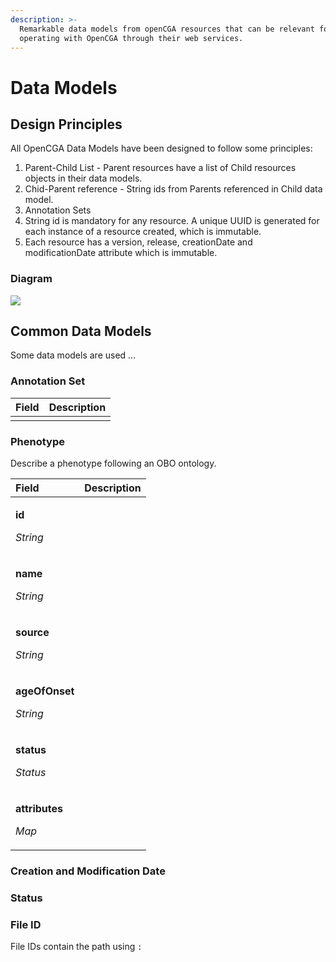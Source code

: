 ```yaml
---
description: >-
  Remarkable data models from openCGA resources that can be relevant for
  operating with OpenCGA through their web services.
---
```


# Data Models

## Design Principles

All OpenCGA Data Models have been designed to follow some principles:

1. Parent-Child List - Parent resources have a list of Child resources objects in their data models.
2. Chid-Parent reference - String ids from Parents referenced in Child data model.
3. Annotation Sets
4. String id is mandatory for any resource. A unique UUID is generated for each instance of a resource created, which is immutable. ​
5. Each resource has a version, release, creationDate and modificationDate attribute which is immutable.



### Diagram

![](../../.gitbook/assets/catalog_data_models_v13.png)

## Common Data Models

Some data models are used ...

### Annotation Set

| Field | Description |
| :--- | :--- |
|  |  |

### Phenotype

Describe a phenotype following an OBO ontology.

<table>
  <thead>
    <tr>
      <th style="text-align:left">Field</th>
      <th style="text-align:left">Description</th>
    </tr>
  </thead>
  <tbody>
    <tr>
      <td style="text-align:left">
        <p><b>id</b>
        </p>
        <p><em>String</em>
        </p>
      </td>
      <td style="text-align:left"></td>
    </tr>
    <tr>
      <td style="text-align:left">
        <p><b>name</b>
        </p>
        <p><em>String</em>
        </p>
      </td>
      <td style="text-align:left"></td>
    </tr>
    <tr>
      <td style="text-align:left">
        <p><b>source</b>
        </p>
        <p><em>String</em>
        </p>
      </td>
      <td style="text-align:left"></td>
    </tr>
    <tr>
      <td style="text-align:left">
        <p><b>ageOfOnset</b>
        </p>
        <p><em>String</em>
        </p>
      </td>
      <td style="text-align:left"></td>
    </tr>
    <tr>
      <td style="text-align:left">
        <p><b>status</b>
        </p>
        <p><em>Status</em>
        </p>
      </td>
      <td style="text-align:left"></td>
    </tr>
    <tr>
      <td style="text-align:left">
        <p><b>attributes</b>
        </p>
        <p><em>Map</em>
        </p>
      </td>
      <td style="text-align:left"></td>
    </tr>
  </tbody>
</table>

### Creation and Modification Date

### Status

### File ID

File IDs contain the path using `:`


